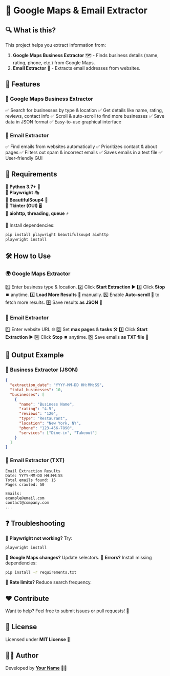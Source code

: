 # 🚀 Google Maps & Email Extractor

## 🔍 What is this?
This project helps you extract information from:
1. **Google Maps Business Extractor** 🗺️ - Finds business details (name, rating, phone, etc.) from Google Maps.
2. **Email Extractor** 📧 - Extracts email addresses from websites.

## 🎯 Features
### 🏢 Google Maps Business Extractor
✅ Search for businesses by type & location
✅ Get details like name, rating, reviews, contact info
✅ Scroll & auto-scroll to find more businesses
✅ Save data in JSON format
✅ Easy-to-use graphical interface

### 📩 Email Extractor
✅ Find emails from websites automatically
✅ Prioritizes contact & about pages
✅ Filters out spam & incorrect emails
✅ Saves emails in a text file
✅ User-friendly GUI

## 🔧 Requirements
🔹 **Python 3.7+** 🐍  
🔹 **Playwright** 🎭  
🔹 **BeautifulSoup4** 🍜  
🔹 **Tkinter (GUI)** 🖥️  
🔹 **aiohttp, threading, queue** ⚡  

📌 Install dependencies:
```sh
pip install playwright beautifulsoup4 aiohttp
playwright install
```

## 🛠️ How to Use
### 🌍 Google Maps Extractor
1️⃣ Enter business type & location.
2️⃣ Click **Start Extraction** ▶️
3️⃣ Click **Stop** ⏹️ anytime.
4️⃣ **Load More Results** 🔄 manually.
5️⃣ Enable **Auto-scroll** 🔽 to fetch more results.
6️⃣ Save results **as JSON** 💾

### 📧 Email Extractor
1️⃣ Enter website URL 🌐
2️⃣ Set **max pages** & **tasks** 🛠️
3️⃣ Click **Start Extraction** ▶️
4️⃣ Click **Stop** ⏹️ anytime.
5️⃣ Save emails **as TXT file** 📂

## 📜 Output Example
### 🏢 Business Extractor (JSON)
```json
{
  "extraction_date": "YYYY-MM-DD HH:MM:SS",
  "total_businesses": 10,
  "businesses": [
    {
      "name": "Business Name",
      "rating": "4.5",
      "reviews": "120",
      "type": "Restaurant",
      "location": "New York, NY",
      "phone": "123-456-7890",
      "services": ["Dine-in", "Takeout"]
    }
  ]
}
```

### 📩 Email Extractor (TXT)
```
Email Extraction Results
Date: YYYY-MM-DD HH:MM:SS
Total emails found: 15
Pages crawled: 50

Emails:
example@email.com
contact@company.com
...
```

## ❓ Troubleshooting
🔹 **Playwright not working?** Try:
```sh
playwright install
```
🔹 **Google Maps changes?** Update selectors.
🔹 **Errors?** Install missing dependencies:
```sh
pip install -r requirements.txt
```
🔹 **Rate limits?** Reduce search frequency.

## ❤️ Contribute
Want to help? Feel free to submit issues or pull requests! 🤝

## 📜 License
Licensed under **MIT License** 📝

## 👨‍💻 Author
Developed by **[Your Name](https://github.com/yourusername)** 👨‍💻

